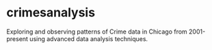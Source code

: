 # crimesanalysis
Exploring and observing patterns of Crime data in Chicago from 2001-present using advanced data analysis techniques.
